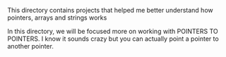 This directory contains projects that helped me better understand how pointers, arrays and strings works

In this directory, we will be focused more on working with POINTERS TO POINTERS. I know it sounds crazy but you can actually point a pointer to another pointer.
